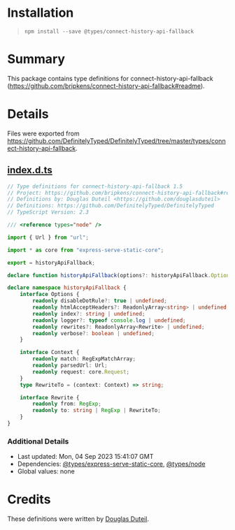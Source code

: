 # Installation
> `npm install --save @types/connect-history-api-fallback`

# Summary
This package contains type definitions for connect-history-api-fallback (https://github.com/bripkens/connect-history-api-fallback#readme).

# Details
Files were exported from https://github.com/DefinitelyTyped/DefinitelyTyped/tree/master/types/connect-history-api-fallback.
## [index.d.ts](https://github.com/DefinitelyTyped/DefinitelyTyped/tree/master/types/connect-history-api-fallback/index.d.ts)
````ts
// Type definitions for connect-history-api-fallback 1.5
// Project: https://github.com/bripkens/connect-history-api-fallback#readme
// Definitions by: Douglas Duteil <https://github.com/douglasduteil>
// Definitions: https://github.com/DefinitelyTyped/DefinitelyTyped
// TypeScript Version: 2.3

/// <reference types="node" />

import { Url } from "url";

import * as core from "express-serve-static-core";

export = historyApiFallback;

declare function historyApiFallback(options?: historyApiFallback.Options): core.RequestHandler;

declare namespace historyApiFallback {
    interface Options {
        readonly disableDotRule?: true | undefined;
        readonly htmlAcceptHeaders?: ReadonlyArray<string> | undefined;
        readonly index?: string | undefined;
        readonly logger?: typeof console.log | undefined;
        readonly rewrites?: ReadonlyArray<Rewrite> | undefined;
        readonly verbose?: boolean | undefined;
    }

    interface Context {
        readonly match: RegExpMatchArray;
        readonly parsedUrl: Url;
        readonly request: core.Request;
    }
    type RewriteTo = (context: Context) => string;

    interface Rewrite {
        readonly from: RegExp;
        readonly to: string | RegExp | RewriteTo;
    }
}

````

### Additional Details
 * Last updated: Mon, 04 Sep 2023 15:41:07 GMT
 * Dependencies: [@types/express-serve-static-core](https://npmjs.com/package/@types/express-serve-static-core), [@types/node](https://npmjs.com/package/@types/node)
 * Global values: none

# Credits
These definitions were written by [Douglas Duteil](https://github.com/douglasduteil).
